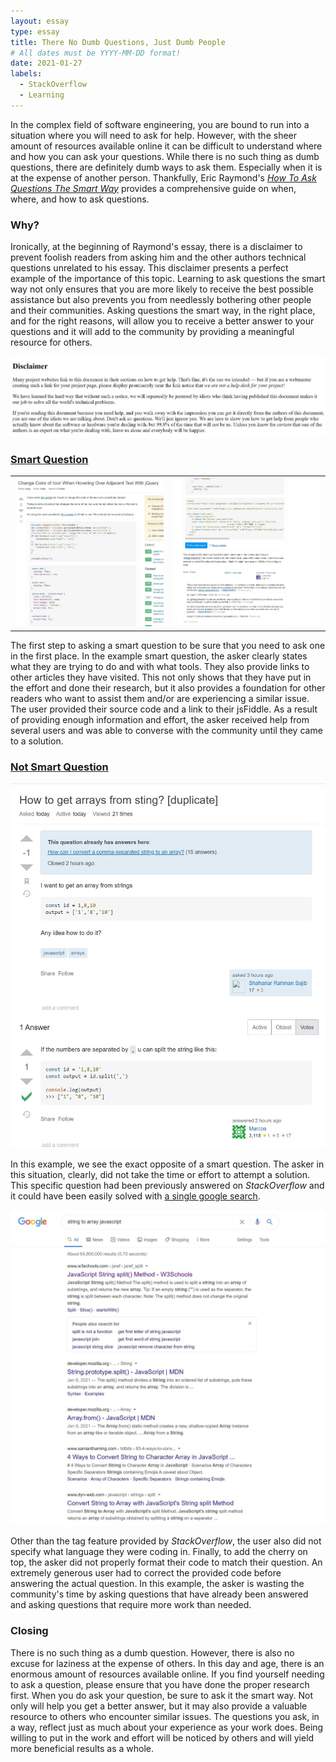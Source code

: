 ```yaml
---
layout: essay
type: essay
title: There No Dumb Questions, Just Dumb People
# All dates must be YYYY-MM-DD format!
date: 2021-01-27
labels:
  - StackOverflow
  - Learning
---
```


In the complex field of software engineering, you are bound to run into a situation where you will need to ask for help. However, with the sheer amount of resources available online it can be difficult to understand where and how you can ask your questions. While there is no such thing as dumb questions, there are definitely dumb ways to ask them. Especially when it is at the expense of another person. Thankfully, Eric Raymond's [*How To Ask Questions The Smart Way*](http://www.catb.org/esr/faqs/smart-questions.html) provides a comprehensive guide on when, where, and how to ask questions. 

### Why?

Ironically, at the beginning of Raymond's essay, there is a disclaimer to prevent foolish readers from asking him and the other authors technical questions unrelated to his essay. This disclaimer presents a perfect example of the importance of this topic. Learning to ask questions the smart way not only ensures that you are more likely to receive the best possible assistance but also prevents you from needlessly bothering other people and their communities. Asking questions the smart way, in the right place, and for the right reasons, will allow you to receive a better answer to your questions and it will add to the community by providing a meaningful resource for others.

<img class="ui rounded image" src="../images/question/disclaimer.jpg">

### [Smart Question](https://stackoverflow.com/questions/65924975/change-color-of-icon-when-hovering-over-adjacent-text-with-jquery)

|               |               |
| ------------- | ------------- |
|<img class="ui large rounded image" src="../images/question/smartQuestion.jpg">|<img class="ui large rounded image" src="../images/smartAnswer.jpg">|

The first step to asking a smart question to be sure that you need to ask one in the first place. In the example smart question, the asker clearly states what they are trying to do and with what tools. They also provide links to other articles they have visited. This not only shows that they have put in the effort and done their research, but it also provides a foundation for other readers who want to assist them and/or are experiencing a similar issue. The user provided their source code and a link to their jsFiddle. As a result of providing enough information and effort, the asker received help from several users and was able to converse with the community until they came to a solution. 


### [Not Smart Question](https://stackoverflow.com/questions/65931647/how-to-get-arrays-from-sting)

<img class="ui rounded image" src="../images/question/notSmart.jpg">

In this example, we see the exact opposite of a smart question. The asker in this situation, clearly, did not take the time or effort to attempt a solution. This specific question had been previously answered on *StackOverflow* and it could have been easily solved with [a single google search](https://www.google.com/search?ei=4n8TYJLoNpnA0PEPw8G3OA&q=string+to+array+javascript&oq=string+to+array+javascript&gs_lcp=CgZwc3ktYWIQAzICCAAyAggAMgIIADIGCAAQBxAeOgcIABCxAxBDOgQIABANUNBRWOxgYItmaABwAngAgAGaAYgB_g-SAQQwLjE1mAEAoAEBqgEHZ3dzLXdpesABAQ&sclient=psy-ab&ved=0ahUKEwiS4Y_RmMDuAhUZIDQIHcPgDQcQ4dUDCA0&uact=5). 

<img class="ui rounded image" src="../images/question/googledQuestion.jpg">

Other than the tag feature provided by *StackOverflow*, the user also did not specify what language they were coding in. Finally, to add the cherry on top, the asker did not properly format their code to match their question. An extremely generous user had to correct the provided code before answering the actual question. In this example, the asker is wasting the community's time by asking questions that have already been answered and asking questions that require more work than needed.

### Closing 

There is no such thing as a dumb question. However, there is also no excuse for laziness at the expense of others. In this day and age, there is an enormous amount of resources available online. If you find yourself needing to ask a question, please ensure that you have done the proper research first. When you do ask your question, be sure to ask it the smart way. Not only will help you get a better answer, but it may also provide a valuable resource to others who encounter similar issues. The questions you ask, in a way, reflect just as much about your experience as your work does. Being willing to put in the work and effort will be noticed by others and will yield more beneficial results as a whole.
